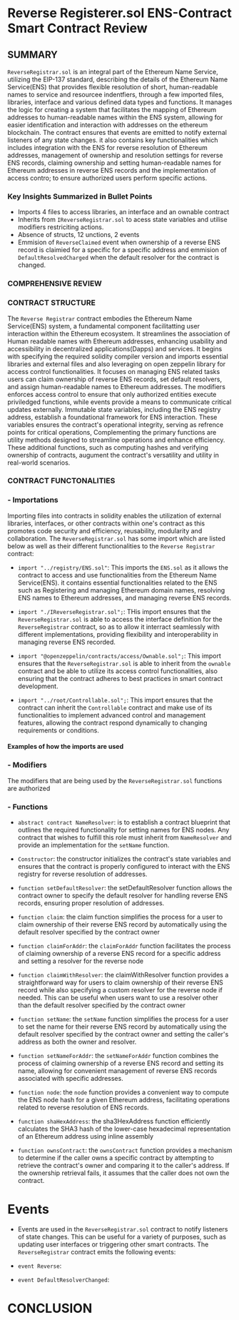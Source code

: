 # Reverse Registerer.sol ENS-Contract Smart Contract Review
## SUMMARY
`ReverseRegistrar.sol` is an integral part of the Ethereum Name Service, utilizing the EIP-137 standard, describing the details of the Ethereum Name Service(ENS) that provides flexible resolution of short, human-readable names to service and resourcee indentfiers, through a few imported files, libraries, interface and various defined data types and functions. It manages the logic for creating a system that facilitates the mapping of Ethereum addresses to human-readable names within the ENS system, allowing for easier identification and interaction with addresses on the ethereum blockchain. The contract ensures that events are emitted to notify external listeners of any state changes. it also contains key functionalities which includes integration with the ENS for reverse resolution of Ethereum addresses, management of ownership and resolution settings for reverse ENS records, claiming ownership and setting human-readable names for Ethereum addresses in reverse ENS records and the implementation of access contro; to ensure authorized users perform specific actions.


### Key Insights Summarized in Bullet Points
* Imports 4 files to access libraries, an interface and an ownable contract
* Inherits from `IReverseRegistrar.sol` to acess state variables and utilise modifiers restriciting actions.
* Absence of structs, 12 unctions, 2 events
* Emmision of `ReverseClaimed` event when ownership of a reverse ENS record is claimied for a specific for a specific address and emmision of `DefaultResolvedCharged` when the default resolver for the contract is changed.

### COMPREHENSIVE REVIEW


### CONTRACT STRUCTURE
The `Reverse Registrar` contract embodies the Ethereum Name Service(ENS) system, a fundamental component facilitatting user interaction within the Ethereum ecosystem. It streamlines the association of Human readable names with Ethereum addresses, enhancing usability and accessibility in decentralized applications(Dapps) and services. It begins with specifying the required solidity compiler version and imports essential libraries and external files and also leveraging on open zeppelin library for access control functionalities. It focuses on managing ENS related tasks users can claim ownership of reverse ENS records, set default resolvers, and assign human-readable names to Ethereum addresses. The modifiers enforces access control to ensure that only authorized entities execute priviledged functions, while events provide a means to communicate critical updates externally.
Immutable state variables, including the ENS registry address, establish a foundational framework for ENS interaction. These variables ensures the contract's operational integrity, serving as refrence points for critical operations, Complementing the primary functions are utility methods designed to streamline operations and enhance efficiency. These additional functions, such as computing hashes and verifying ownership of contracts, augument the contract's versatility and utility in real-world scenarios.

### CONTRACT FUNCTONALITIES
### - Importations 
Importing files into contracts in solidity enables the utilization of external libraries, interfaces, or other contracts within one's contract as this promotes code security and efficiency, reusability, modularity and collaboration.
The `ReverseRegistrar.sol` has some import which are listed below as well as their different functionalities to the `Reverse Registrar` contract: 

* `import "../registry/ENS.sol"`: This imports the `ENS.sol` as it allows the contract to access and use functionalities from the Ethereum Name Service(ENS). it contains essential functionalities related to the ENS such as Registering and managing Ethereum domain names, resolving ENS names to Ethereum addresses, and managing reverse ENS records.

* `import "./IReverseRegistrar.sol";`: THis import ensures that the `ReverseRegistrar.sol` is able to access the interface definition for the `ReverseRegistrar` contract, so as to allow it interract seamlessly with different implementations, providing flexibility and interoperability in managing reverse ENS recorded.

* `import "@openzeppelin/contracts/access/Ownable.sol";`: This import ensures that the `ReverseRegistrar.sol` is able to inherit from the `ownable` contract and be able to utilize its access control functionalities, also ensuring that the contract adheres to best practices in smart contract development.

* `import "../root/Controllable.sol";`: This import ensures that the contract can inherit the `Controllable` contract and make use of its functionalities to implement advanced control and management features, allowing the contract respond dynamically to changing requirements or conditions.


#### Examples of how the imports are used

### - Modifiers
The modifiers that are being used by the `ReverseRegistrar.sol` functions are authorized

### - Functions
* `abstract contract NameResolver`: is to establish a contract blueprint that outlines the required functionality for setting names for ENS nodes. Any contract that wishes to fulfill this role must inherit from `NameResolver` and provide an implementation for the `setName` function.

* `Constructor`: the constructor initializes the contract's state variables and ensures that the contract is properly configured to interact with the ENS registry for reverse resolution of addresses.

* `function setDefaultResolver`: the setDefaultResolver function allows the contract owner to specify the default resolver for handling reverse ENS records, ensuring proper resolution of addresses.

* `function claim`: the claim function simplifies the process for a user to claim ownership of their reverse ENS record by automatically using the default resolver specified by the contract owner

* `function claimForAddr`:  the `claimForAddr` function facilitates the process of claiming ownership of a reverse ENS record for a specific address and setting a resolver for the reverse node

* `function claimWithResolver`: the claimWithResolver function provides a straightforward way for users to claim ownership of their reverse ENS record while also specifying a custom resolver for the reverse node if needed. This can be useful when users want to use a resolver other than the default resolver specified by the contract owner

* `function setName`: the `setName` function simplifies the process for a user to set the name for their reverse ENS record by automatically using the default resolver specified by the contract owner and setting the caller's address as both the owner and resolver.

* `function setNameForAddr`: the `setNameForAddr` function combines the process of claiming ownership of a reverse ENS record and setting its name, allowing for convenient management of reverse ENS records associated with specific addresses.

* `function node`: the `node` function provides a convenient way to compute the ENS node hash for a given Ethereum address, facilitating operations related to reverse resolution of ENS records.

* `function shaHexAddress`: the sha3HexAddress function efficiently calculates the SHA3 hash of the lower-case hexadecimal representation of an Ethereum address using inline assembly

* `function ownsContract`: the `ownsContract` function provides a mechanism to determine if the caller owns a specific contract by attempting to retrieve the contract's owner and comparing it to the caller's address. If the ownership retrieval fails, it assumes that the caller does not own the contract.

# Events

* Events are used in the `ReverseRegistrar.sol` contract to notify listeners of state changes. This can be useful for a variety of purposes, such as updating user interfaces or triggering other smart contracts. The `ReverseRegistrar` contract emits the following events:

* `event Reverse`: 

* `event DefaultResolverChanged`: 

# CONCLUSION
